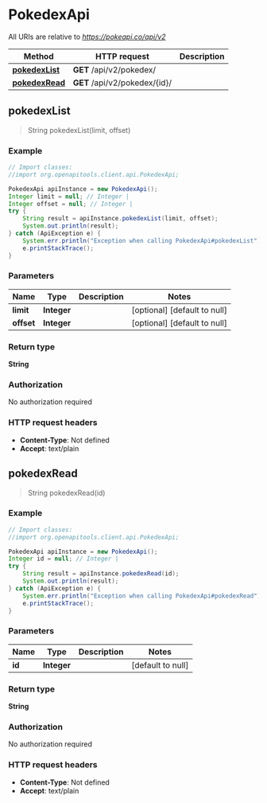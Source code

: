 # PokedexApi

All URIs are relative to *https://pokeapi.co/api/v2*

Method | HTTP request | Description
------------- | ------------- | -------------
[**pokedexList**](PokedexApi.md#pokedexList) | **GET** /api/v2/pokedex/ | 
[**pokedexRead**](PokedexApi.md#pokedexRead) | **GET** /api/v2/pokedex/{id}/ | 



## pokedexList

> String pokedexList(limit, offset)



### Example

```java
// Import classes:
//import org.openapitools.client.api.PokedexApi;

PokedexApi apiInstance = new PokedexApi();
Integer limit = null; // Integer | 
Integer offset = null; // Integer | 
try {
    String result = apiInstance.pokedexList(limit, offset);
    System.out.println(result);
} catch (ApiException e) {
    System.err.println("Exception when calling PokedexApi#pokedexList");
    e.printStackTrace();
}
```

### Parameters


Name | Type | Description  | Notes
------------- | ------------- | ------------- | -------------
 **limit** | **Integer**|  | [optional] [default to null]
 **offset** | **Integer**|  | [optional] [default to null]

### Return type

**String**

### Authorization

No authorization required

### HTTP request headers

- **Content-Type**: Not defined
- **Accept**: text/plain


## pokedexRead

> String pokedexRead(id)



### Example

```java
// Import classes:
//import org.openapitools.client.api.PokedexApi;

PokedexApi apiInstance = new PokedexApi();
Integer id = null; // Integer | 
try {
    String result = apiInstance.pokedexRead(id);
    System.out.println(result);
} catch (ApiException e) {
    System.err.println("Exception when calling PokedexApi#pokedexRead");
    e.printStackTrace();
}
```

### Parameters


Name | Type | Description  | Notes
------------- | ------------- | ------------- | -------------
 **id** | **Integer**|  | [default to null]

### Return type

**String**

### Authorization

No authorization required

### HTTP request headers

- **Content-Type**: Not defined
- **Accept**: text/plain

